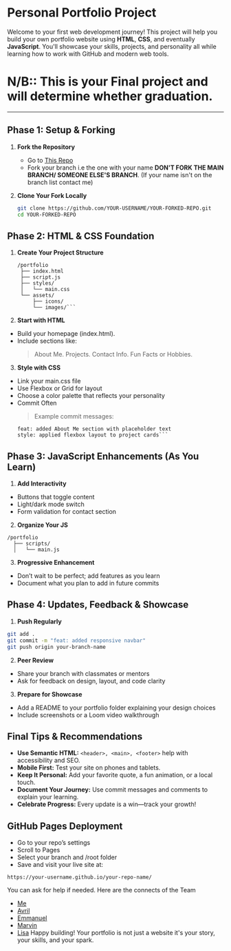 # Personal Portfolio Project

Welcome to your first web development journey! This project will help you build your own portfolio website using **HTML**, **CSS**, and eventually **JavaScript**. You'll showcase your skills, projects, and personality all while learning how to work with GitHub and modern web tools.

# N/B:: This is your Final project and will determine whether graduation.

---

## Phase 1: Setup & Forking

1. **Fork the Repository**
   - Go to [This Repo](https://github.com/Zambagarrah/Capstone_Prjs)
   - Fork your branch i.e the one with your name **DON'T FORK THE MAIN BRANCH/ SOMEONE ELSE'S BRANCH**. (If your name isn't on the branch list contact me)
  
2. **Clone Your Fork Locally**
   ```bash
   git clone https://github.com/YOUR-USERNAME/YOUR-FORKED-REPO.git
   cd YOUR-FORKED-REPO
   ```
   
## Phase 2: HTML & CSS Foundation

1. **Create Your Project Structure**
   ```Code
   /portfolio
    ├── index.html
    ├── script.js
    ├── styles/
    │   └── main.css
    └── assets/
        ├── icons/
        └── images/```

2. **Start with HTML**
  - Build your homepage (index.html).
  - Include sections like:
      > About Me.
      > Projects.
      > Contact Info.
      > Fun Facts or Hobbies.
  
3. **Style with CSS**
  - Link your main.css file
  - Use Flexbox or Grid for layout
  - Choose a color palette that reflects your personality
  - Commit Often
    > Example commit messages:
    ```
    feat: added About Me section with placeholder text
    style: applied flexbox layout to project cards```

## Phase 3: JavaScript Enhancements (As You Learn)

1. **Add Interactivity**
  - Buttons that toggle content
  - Light/dark mode switch
  - Form validation for contact section

2. **Organize Your JS**

  ```Code
  /portfolio
    ├── scripts/
    │   └── main.js
  ```
3. **Progressive Enhancement**
  - Don’t wait to be perfect; add features as you learn
  - Document what you plan to add in future commits

## Phase 4: Updates, Feedback & Showcase

1. **Push Regularly**

  ```bash
  git add .
  git commit -m "feat: added responsive navbar"
  git push origin your-branch-name
```

2. **Peer Review**
- Share your branch with classmates or mentors
- Ask for feedback on design, layout, and code clarity

3. **Prepare for Showcase**
  - Add a README to your portfolio folder explaining your design choices
  - Include screenshots or a Loom video walkthrough

## Final Tips & Recommendations

  - **Use Semantic HTML:** `<header>, <main>, <footer>` help with accessibility and SEO.
  - **Mobile First:** Test your site on phones and tablets.
  - **Keep It Personal:** Add your favorite quote, a fun animation, or a local touch.
  - **Document Your Journey:** Use commit messages and comments to explain your learning.
  - **Celebrate Progress:** Every update is a win—track your growth!

## GitHub Pages Deployment

  - Go to your repo’s settings
  - Scroll to Pages
  - Select your branch and /root folder
  - Save and visit your live site at:
  ```Code
  https://your-username.github.io/your-repo-name/
  ```
You can ask for help if needed.
Here are the connects of the Team
   - [Me ](https://github.com/Zambagarrah/)
   - [Avril](https://github.com/almasi-y)
   - [Emmanuel]()
   - [Marvin](https://github.com/mavoochie)
   - [Lisa](https://github.com/lisamswt/)
Happy building!  Your portfolio is not just a website it's your story, your skills, and your spark.


